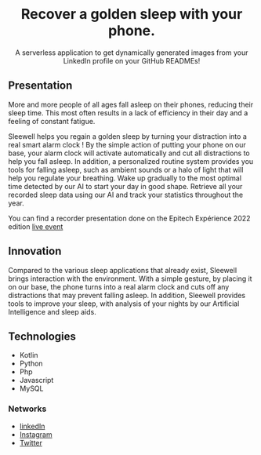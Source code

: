 <br>
<div align="center">

# Recover a golden sleep with your phone.
A serverless application to get dynamically generated images from your LinkedIn profile on your GitHub READMEs!

</div>

## Presentation
More and more people of all ages fall asleep on their phones, reducing their sleep time. This most
often results in a lack of efficiency in their day and a feeling of constant fatigue. 

Sleewell helps you regain a golden sleep by turning your distraction into a real smart alarm clock ! By the simple action of
putting your phone on our base, your alarm clock will activate automatically and cut all distractions to
help you fall asleep. In addition, a personalized routine system provides you tools for falling asleep,
such as ambient sounds or a halo of light that will help you regulate your breathing. Wake up gradually
to the most optimal time detected by our AI to start your day in good shape. Retrieve all your recorded
sleep data using our AI and track your statistics throughout the year.

You can find a recorder presentation done on the Epitech Expérience 2022 edition [live event](https://www.youtube.com/watch?v=a2GkneG9_oM&t=12313s)

## Innovation
Compared to the various sleep applications that already exist, Sleewell brings interaction with the
environment. With a simple gesture, by placing it on our base, the phone turns into a real alarm clock
and cuts off any distractions that may prevent falling asleep. In addition, Sleewell provides tools to
improve your sleep, with analysis of your nights by our Artificial Intelligence and sleep aids.

## Technologies
- Kotlin
- Python
- Php
- Javascript
- MySQL

### Networks
- [linkedIn](https://www.linkedin.com/company/36982299/)
- [Instagram](https://www.instagram.com/sleewell_/)
- [Twitter](https://twitter.com/sleewell)
